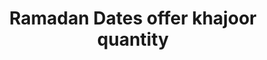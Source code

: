 ---
title: "Ramadan Dates offer khajoor quantity"
url: /karachi/ramadan-dates-offer-khajoor-quantity/
shop: general
---